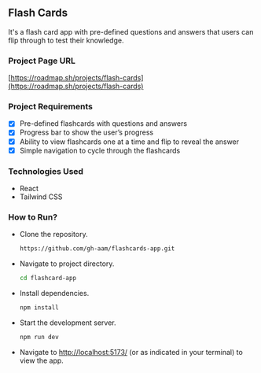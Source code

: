 ## Flash Cards
It's a flash card app with pre-defined questions and answers that users can flip through to test their knowledge.

### Project Page URL
[https://roadmap.sh/projects/flash-cards](https://roadmap.sh/projects/flash-cards)

### Project Requirements
- [x] Pre-defined flashcards with questions and answers
- [x] Progress bar to show the user’s progress
- [x] Ability to view flashcards one at a time and flip to reveal the answer
- [x] Simple navigation to cycle through the flashcards

### Technologies Used
* React
* Tailwind CSS

### How to Run?
* Clone the repository.
  ```bash
  https://github.com/gh-aam/flashcards-app.git
  ```
* Navigate to project directory.
  ```bash
  cd flashcard-app
  ```
* Install dependencies.
  ```bash
  npm install
  ```
* Start the development server.
  ```bash
  npm run dev
  ```
* Navigate to [http://localhost:5173/](http://localhost:5173/) (or as indicated in your terminal) to view the app.
